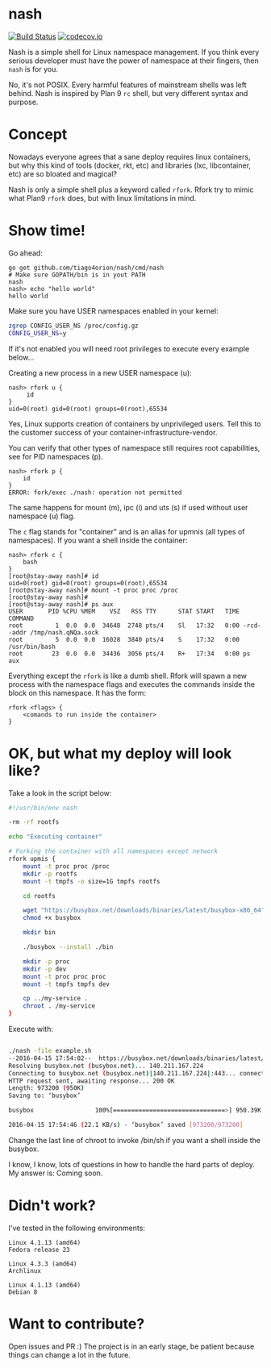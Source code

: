 # nash

[![Build Status](https://travis-ci.org/tiago4orion/nash.svg?branch=master)](https://travis-ci.org/tiago4orion/nash) [![codecov.io](https://codecov.io/github/tiago4orion/nash/coverage.svg?branch=master)](https://codecov.io/github/tiago4orion/nash?branch=master)

Nash is a simple shell for Linux namespace management. If you think
every serious developer must have the power of namespace at their
fingers, then `nash` is for you.

No, it's not POSIX. Every harmful features of mainstream shells was
left behind. Nash is inspired by Plan 9 `rc` shell, but very different
syntax and purpose.

# Concept

Nowadays everyone agrees that a sane deploy requires linux containers,
but why this kind of tools (docker, rkt, etc) and libraries (lxc,
libcontainer, etc) are so bloated and magical?

Nash is only a simple shell plus a keyword called `rfork`. Rfork try to
mimic what Plan9 `rfork` does, but with linux limitations in mind.

# Show time!

Go ahead:

```
go get github.com/tiago4orion/nash/cmd/nash
# Make sure GOPATH/bin is in yout PATH
nash
nash> echo "hello world"
hello world
```

Make sure you have USER namespaces enabled in your kernel:
```bash
zgrep CONFIG_USER_NS /proc/config.gz
CONFIG_USER_NS=y
```

If it's not enabled you will need root privileges to execute every example below...

Creating a new process in a new USER namespace (u):

```
nash> rfork u {
     id
}
uid=0(root) gid=0(root) groups=0(root),65534
```
Yes, Linux supports creation of containers by unprivileged users. Tell
this to the customer success of your container-infrastructure-vendor.

You can verify that other types of namespace still requires root
capabilities, see for PID namespaces (p).

```
nash> rfork p {
    id
}
ERROR: fork/exec ./nash: operation not permitted
```

The same happens for mount (m), ipc (i) and uts (s) if used without
user namespace (u) flag.

The `c` flag stands for "container" and is an alias for upmnis (all
types of namespaces).  If you want a shell inside the container:

```
nash> rfork c {
    bash
}
[root@stay-away nash]# id
uid=0(root) gid=0(root) groups=0(root),65534
[root@stay-away nash]# mount -t proc proc /proc
[root@stay-away nash]#
[root@stay-away nash]# ps aux
USER       PID %CPU %MEM    VSZ   RSS TTY      STAT START   TIME COMMAND
root         1  0.0  0.0  34648  2748 pts/4    Sl   17:32   0:00 -rcd- -addr /tmp/nash.qNQa.sock
root         5  0.0  0.0  16028  3840 pts/4    S    17:32   0:00 /usr/bin/bash
root        23  0.0  0.0  34436  3056 pts/4    R+   17:34   0:00 ps aux
```

Everything except the `rfork` is like a dumb shell. Rfork will spawn a
new process with the namespace flags and executes the commands inside
the block on this namespace. It has the form:

```
rfork <flags> {
    <comands to run inside the container>
}
```

# OK, but what my deploy will look like?

Take a look in the script below:

```bash
#!/usr/bin/env nash

-rm -rf rootfs

echo "Executing container"

# Forking the container with all namespaces except network
rfork upmis {
    mount -t proc proc /proc
    mkdir -p rootfs
    mount -t tmpfs -o size=1G tmpfs rootfs

    cd rootfs

    wget "https://busybox.net/downloads/binaries/latest/busybox-x86_64" -O busybox
    chmod +x busybox

    mkdir bin

    ./busybox --install ./bin

    mkdir -p proc
    mkdir -p dev
    mount -t proc proc proc
    mount -t tmpfs tmpfs dev

    cp ../my-service .
    chroot . /my-service
}
```

Execute with:

```bash

./nash -file example.sh
--2016-04-15 17:54:02--  https://busybox.net/downloads/binaries/latest/busybox-x86_64
Resolving busybox.net (busybox.net)... 140.211.167.224
Connecting to busybox.net (busybox.net)|140.211.167.224|:443... connected.
HTTP request sent, awaiting response... 200 OK
Length: 973200 (950K)
Saving to: ‘busybox’

busybox                 100%[===============================>] 950.39K  21.1KB/s    in 43s

2016-04-15 17:54:46 (22.1 KB/s) - ‘busybox’ saved [973200/973200]

```

Change the last line of chroot to invoke /bin/sh if you want a shell
inside the busybox.

I know, I know, lots of questions in how to handle the hard parts of
deploy. My answer is: Coming soon.

# Didn't work?

I've tested in the following environments:

    Linux 4.1.13 (amd64)
    Fedora release 23

    Linux 4.3.3 (amd64)
    Archlinux

    Linux 4.1.13 (amd64)
    Debian 8

# Want to contribute?

Open issues and PR :)
The project is in an early stage, be patient because things can change
a lot in the future.
